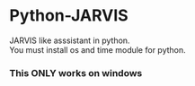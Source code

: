 # Python-JARVIS
JARVIS like asssistant in python.
<br>
You must install os and time module for python.
<br>
<h3>This ONLY works on windows</h3>
